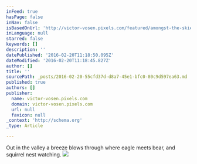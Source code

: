 ```yaml
---
inFeed: true
hasPage: false
inNav: false
isBasedOnUrl: 'http://victor-vosen.pixels.com/featured/amongst-the-skies-victor-vosen.html'
inLanguage: null
starred: false
keywords: []
description: ''
datePublished: '2016-02-20T11:18:50.095Z'
dateModified: '2016-02-20T11:18:45.827Z'
author: []
title: ''
sourcePath: _posts/2016-02-20-55cfd37d-d8a7-45e1-bfc0-80c9d597ea63.md
published: true
authors: []
publisher:
  name: victor-vosen.pixels.com
  domain: victor-vosen.pixels.com
  url: null
  favicon: null
_context: 'http://schema.org'
_type: Article

---
```

Out in the valley a breeze blows through where eagle meets bear, and squirrel nest watching.
![](https://the-grid-user-content.s3-us-west-2.amazonaws.com/c7567767-1c50-4d6d-a534-bc622c4fd393.jpg)